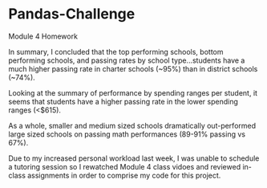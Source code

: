 # Pandas-Challenge
Module 4 Homework

In summary, I concluded that the top performing schools, bottom performing schools, and passing rates by school type...students have a much higher passing rate in charter schools (~95%) than in district schools (~74%).

Looking at the summary of performance by spending ranges per student, it seems that students have a higher passing rate in the lower spending ranges (<$615).

As a whole, smaller and medium sized schools dramatically out-performed large sized schools on passing math performances (89-91% passing vs 67%).

Due to my increased personal workload last week, I was unable to schedule a tutoring session so I rewatched Module 4 class vidoes and reviewed in-class assignments in order to comprise my code for this project.
